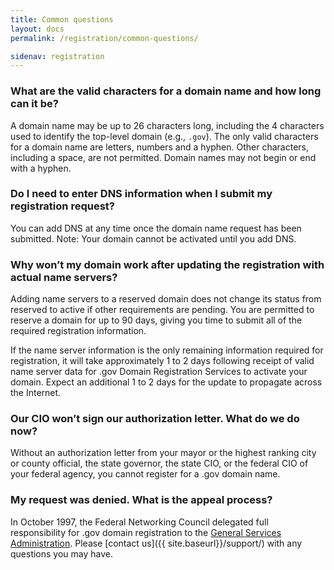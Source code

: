 ```yaml
---
title: Common questions
layout: docs
permalink: /registration/common-questions/

sidenav: registration
---
```


### What are the valid characters for a domain name and how long can it be?

A domain name may be up to 26 characters long, including the 4 characters used to identify the top-level domain (e.g., `.gov`). The only valid characters for a domain name are letters, numbers and a hyphen. Other characters, including a space, are not permitted. Domain names may not begin or end with a hyphen.

### Do I need to enter DNS information when I submit my registration request?

You can add DNS at any time once the domain name request has been submitted. Note: Your domain cannot be activated until you add DNS.

### Why won’t my domain work after updating the registration with actual name servers?

Adding name servers to a reserved domain does not change its status from reserved to active if other requirements are pending. You are permitted to reserve a domain for up to 90 days, giving you time to submit all of the required registration information.

If the name server information is the only remaining information required for registration, it will take approximately 1 to 2 days following receipt of valid name server data for .gov Domain Registration Services to activate your domain. Expect an additional 1 to 2 days for the update to propagate across the Internet.

### Our CIO won’t sign our authorization letter. What do we do now?

Without an authorization letter from your mayor or the highest ranking city or county official, the state governor, the state CIO, or the federal CIO of your federal agency, you cannot register for a .gov domain name.

### My request was denied. What is the appeal process?

In October 1997, the Federal Networking Council delegated full responsibility for .gov domain registration to the [General Services Administration](https://www.gsa.gov). Please [contact us]({{ site.baseurl}}/support/) with any questions you may have.

